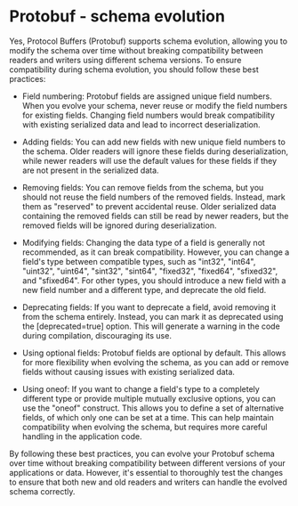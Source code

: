 # Protobuf - schema evolution

Yes, Protocol Buffers (Protobuf) supports schema evolution, allowing you to modify the schema over time without breaking compatibility between readers and writers using different schema versions. To ensure compatibility during schema evolution, you should follow these best practices:

* Field numbering: Protobuf fields are assigned unique field numbers. When you evolve your schema, never reuse or modify the field numbers for existing fields. Changing field numbers would break compatibility with existing serialized data and lead to incorrect deserialization.

* Adding fields: You can add new fields with new unique field numbers to the schema. Older readers will ignore these fields during deserialization, while newer readers will use the default values for these fields if they are not present in the serialized data.

* Removing fields: You can remove fields from the schema, but you should not reuse the field numbers of the removed fields. Instead, mark them as "reserved" to prevent accidental reuse. Older serialized data containing the removed fields can still be read by newer readers, but the removed fields will be ignored during deserialization.

* Modifying fields: Changing the data type of a field is generally not recommended, as it can break compatibility. However, you can change a field's type between compatible types, such as "int32", "int64", "uint32", "uint64", "sint32", "sint64", "fixed32", "fixed64", "sfixed32", and "sfixed64". For other types, you should introduce a new field with a new field number and a different type, and deprecate the old field.

* Deprecating fields: If you want to deprecate a field, avoid removing it from the schema entirely. Instead, you can mark it as deprecated using the [deprecated=true] option. This will generate a warning in the code during compilation, discouraging its use.

* Using optional fields: Protobuf fields are optional by default. This allows for more flexibility when evolving the schema, as you can add or remove fields without causing issues with existing serialized data.

* Using oneof: If you want to change a field's type to a completely different type or provide multiple mutually exclusive options, you can use the "oneof" construct. This allows you to define a set of alternative fields, of which only one can be set at a time. This can help maintain compatibility when evolving the schema, but requires more careful handling in the application code.

By following these best practices, you can evolve your Protobuf schema over time without breaking compatibility between different versions of your applications or data. However, it's essential to thoroughly test the changes to ensure that both new and old readers and writers can handle the evolved schema correctly.